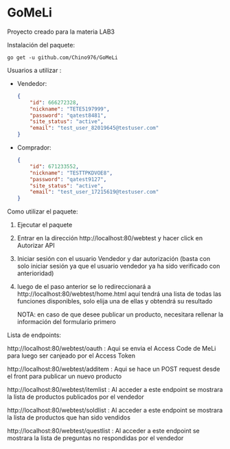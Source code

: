 # GoMeLi
Proyecto creado para la materia LAB3

Instalación del paquete:

```
go get -u github.com/Chino976/GoMeLi
```

Usuarios a utilizar :

- Vendedor:

  ```json
  {
      "id": 666272328,
      "nickname": "TETE5197999",
      "password": "qatest8481",
      "site_status": "active",
      "email": "test_user_82019645@testuser.com"
  }
  ```

- Comprador:

  ```json
  {
      "id": 671233552,
      "nickname": "TESTTPKDVOE8",
      "password": "qatest9127",
      "site_status": "active",
      "email": "test_user_17215619@testuser.com"
  }
  ```


Como utilizar el paquete:

1. Ejecutar el paquete

2. Entrar en la dirección http://localhost:80/webtest y hacer click en Autorizar API

3. Iniciar sesión con el usuario Vendedor y dar autorización (basta con solo iniciar sesión ya que el usuario vendedor ya ha sido verificado con anterioridad)

4. luego de el paso anterior se lo redireccionará a http://localhost:80/webtest/home.html aquí tendrá una lista de todas las funciones disponibles, solo elija una de ellas y obtendrá su resultado 


   NOTA: en caso de que desee publicar un producto, necesitara rellenar la información del formulario primero 

Lista de endpoints:

http://localhost:80/webtest/oauth : Aqui se envia el Access Code de MeLi para luego ser canjeado por el Access Token

http://localhost:80/webtest/additem : Aqui se hace un POST request desde el front para publicar un nuevo producto

http://localhost:80/webtest/itemlist : Al acceder a este endpoint se mostrara la lista de productos publicados por el vendedor

http://localhost:80/webtest/soldlist : Al acceder a este endpoint se mostrara la lista de productos que han sido vendidos 

http://localhost:80/webtest/questlist : Al acceder a este endpoint se mostrara la lista de preguntas no respondidas por el vendedor
